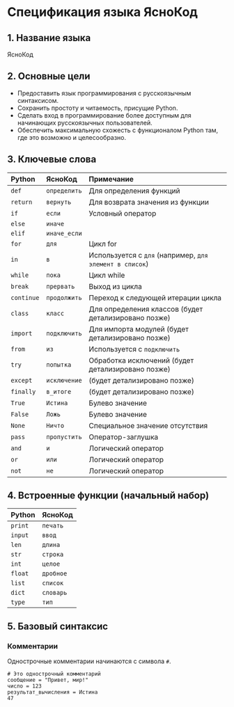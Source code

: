 # Спецификация языка ЯсноКод

## 1. Название языка

ЯсноКод

## 2. Основные цели

* Предоставить язык программирования с русскоязычным синтаксисом.
* Сохранить простоту и читаемость, присущие Python.
* Сделать вход в программирование более доступным для начинающих русскоязычных пользователей.
* Обеспечить максимальную схожесть с функционалом Python там, где это возможно и целесообразно.

## 3. Ключевые слова

| Python     | ЯсноКод                      | Примечание                                                     |
| :--------- | :--------------------------- | :------------------------------------------------------------- |
| `def`      | `определить`                 | Для определения функций                                        |
| `return`   | `вернуть`                    | Для возврата значения из функции                               |
| `if`       | `если`                       | Условный оператор                                              |
| `else`     | `иначе`                      |                                                                |
| `elif`     | `иначе_если`                 |                                                                |
| `for`      | `для`                        | Цикл for                                                       |
| `in`       | `в`                          | Используется с `для` (например, `для элемент в список`)      |
| `while`    | `пока`                       | Цикл while                                                     |
| `break`    | `прервать`                   | Выход из цикла                                                 |
| `continue` | `продолжить`                 | Переход к следующей итерации цикла                             |
| `class`    | `класс`                      | Для определения классов (будет детализировано позже)         |
| `import`   | `подключить`                 | Для импорта модулей (будет детализировано позже)             |
| `from`     | `из`                         | Используется с `подключить`                                    |
| `try`      | `попытка`                    | Обработка исключений (будет детализировано позже)            |
| `except`   | `исключение`                 | (будет детализировано позже)                                   |
| `finally`  | `в_итоге`                    | (будет детализировано позже)                                   |
| `True`     | `Истина`                     | Булево значение                                                |
| `False`    | `Ложь`                       | Булево значение                                                |
| `None`     | `Ничто`                      | Специальное значение отсутствия                                |
| `pass`     | `пропустить`                 | Оператор-заглушка                                              |
| `and`      | `и`                          | Логический оператор                                            |
| `or`       | `или`                        | Логический оператор                                            |
| `not`      | `не`                         | Логический оператор                                            |

## 4. Встроенные функции (начальный набор)

| Python  | ЯсноКод   |
| :------ | :-------- |
| `print` | `печать`  |
| `input` | `ввод`    |
| `len`   | `длина`   |
| `str`   | `строка`  |
| `int`   | `целое`   |
| `float` | `дробное` |
| `list`  | `список`  |
| `dict`  | `словарь` |
| `type`  | `тип`     |

## 5. Базовый синтаксис

### Комментарии
Однострочные комментарии начинаются с символа `#`.
```яснекод
# Это однострочный комментарий
сообщение = "Привет, мир!"
число = 123
результат_вычисления = Истина
47
